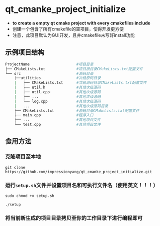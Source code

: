 # qt_cmanke_project_initialize

- **to create a empty qt cmake project with every cmakefiles include**
- 创建一个包含了所有cmakefile的空项目，使得开发更方便
- 注意，此项目默认为GUI开发，且并cmakefile未写好install功能

## 示例项目结构

````bash
ProjectName               		#项目目录
├── CMakeLists.txt      		#项目根目录CMakeLists.txt配置文件
└── src                 		#源码目录
	├──utilities				#次级原码目录
	|	├── CMakeLists.txt		#次级源码目录CMakeLists.txt配置文件
	|	├── util.h				#其他次级源码
	|	├──	util.cpp			#其他次级源码
	|	├── ...					#其他次级源码
	|	└──	log.cpp				#其他次级源码
	|	...						#其他次级原码目录
    ├── CMakeLists.txt  		#源码目录CMakeLists.txt配置文件
    ├──	main.cpp        		#程序入口
    ├── ...						#其他项目文件
    └── test.cpp        		#其他项目文件
````

## 食用方法

### 克隆项目至本地

```shell
git clone https://github.com/impressionyang/qt_cmanke_project_initialize.git
```

### 运行`setup.sh`文件并设置项目名和可执行文件名（使用英文！！！）

```shell
sudo chmod +x setup.sh

./setup
```

### 将当前新生成的项目目录拷贝至你的工作目录下进行编程即可

